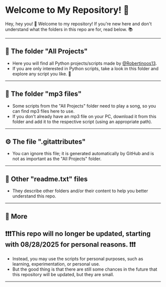 
# Welcome to My Repository! 🎉

Hey, hey you! 👋 Welcome to my repository! If you're new here and don't understand what the folders in this repo are for, read below. 📚

---

## 📁 The folder "All Projects"
- Here you will find all Python projects/scripts made by [@Robertinoos13](https://github.com/Robertinoos13).
- If you are only interested in Python scripts, take a look in this folder and explore any script you like. 🧐

---

## 🎵 The folder "mp3 files"
- Some scripts from the "All Projects" folder need to play a song, so you can find mp3 files here to use.
- If you don't already have an mp3 file on your PC, download it from this folder and add it to the respective script (using an appropriate path).

---

## ⚙️ The file ".gitattributes"
- You can ignore this file; it is generated automatically by GitHub and is not as important as the "All Projects" folder.

---

## 📄 Other "readme.txt" files
- They describe other folders and/or their content to help you better understand this repo.

---

## 🔄 More
## ❗❗❗This repo will no longer be updated, starting with 08/28/2025 for personal reasons. ❗❗❗
- Instead, you may use the scripts for personal purposes, such as learning, experimentation, or personal use.
- But the good thing is that there are still some chances in the future that this repository will be updated, but they are small.
---

